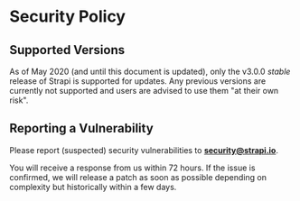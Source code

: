 # Security Policy

## Supported Versions

As of May 2020 (and until this document is updated), only the v3.0.0 _stable_ release of Strapi is supported for updates. Any previous versions are currently not supported and users are advised to use them "at their own risk".

## Reporting a Vulnerability

Please report (suspected) security vulnerabilities to
**[security@strapi.io](mailto:security@strapi.io)**.

You will receive a response from us within 72 hours. If the issue is confirmed,
we will release a patch as soon as possible depending on complexity
but historically within a few days.
